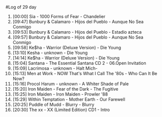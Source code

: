 #Log of 29 day

1. [00:00] Sia - 1000 Forms of Fear - Chandelier
1. [09:47] Bunbury & Calamaro - Hijos del Pueblo - Aunque No Sea Conmigo
1. [09:53] Bunbury & Calamaro - Hijos del Pueblo - Estadio azteca
1. [09:57] Bunbury & Calamaro - Hijos del Pueblo - Aunque No Sea Conmigo
1. [09:58] Ke$ha - Warrior (Deluxe Version) - Die Young
1. [13:10] Kesha - unknown - Die Young
1. [14:14] Ke$ha - Warrior (Deluxe Version) - Die Young
1. [15:04] Santana - The Essential Santana CD 2 - 06.Open Invitation
1. [15:09] Lacrimosa - unknown - Halt Mich-
1. [15:13] Men at Work - NOW That's What I Call The '80s - Who Can It Be Now?
1. [15:16] Procol Harum - unknown - A Whiter Shade of Pale
1. [15:20] Iron Maiden - Fear of the Dark - The Fugitive
1. [15:25] Iron Maiden - Iron Maiden - Prowler '88
1. [15:29] Within Temptation - Mother Earth - Our Farewell
1. [20:25] Puddle of Mudd - Blurry - Blurry
1. [20:30] The xx - XX (Limited Edition) CD1 - Intro

